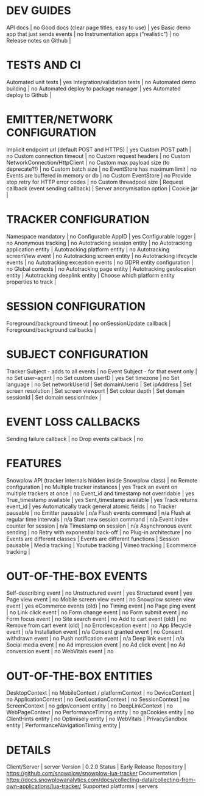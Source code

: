 # DEV GUIDES
API docs | no
Good docs (clear page titles, easy to use) | yes
Basic demo app that just sends events | no
Instrumentation apps ("realistic") | no
Release notes on Github | 

# TESTS AND CI
Automated unit tests | yes
Integration/validation tests | no
Automated demo building | no
Automated deploy to package manager | yes
Automated deploy to Github | 

# EMITTER/NETWORK CONFIGURATION
Implicit endpoint url (default POST and HTTPS) | yes
Custom POST path | no
Custom connection timeout | no
Custom request headers | no
Custom NetworkConnection/HttpClient | no
Custom max payload size (to deprecate?!) | no
Custom batch size | no
EventStore has maximum limit | no
Events are buffered in memory or db | no
Custom EventStore | no
Provide stop retry for HTTP error codes | no
Custom threadpool size | 
Request callback (event sending callback) | 
Server anonymisation option | 
Cookie jar | 

# TRACKER CONFIGURATION
Namespace mandatory | no
Configurable AppID | yes
Configurable logger | no
Anonymous tracking | no
Autotracking session entity | no
Autotracking application entity | 
Autotracking platform entity | no
Autotracking screenView event | no
Autotracking screen entity | no
Autotracking lifecycle events | no
Autotracking exception events | no
GDPR entity configuration | no
Global contexts | no
Autotracking page entity | 
Autotracking geolocation entity | 
Autotracking deeplink entity | 
Choose which platform entity properties to track | 

# SESSION CONFIGURATION
Foreground/background timeout | no
onSessionUpdate callback | 
Foreground/background callbacks | 

# SUBJECT CONFIGURATION
Tracker Subject - adds to all events | no
Event Subject - for that event only | no
Set user-agent | no
Set custom userID | yes
Set timezone | no
Set language | no
Set networkUserid | 
Set domainUserid | 
Set ipAddress | 
Set screen resolution | 
Set screen viewport | 
Set colour depth | 
Set domain sessionId | 
Set domain sessionIndex | 

# EVENT LOSS CALLBACKS
Sending failure callback | no
Drop events callback | no

# FEATURES
Snowplow API (tracker internals hidden inside Snowplow class) | no
Remote configuration | no
Multiple tracker instances | yes
Track an event on multiple trackers at once | no
Event_id and timestamp not overridable | yes
True_timestamp available | yes
Sent_timestamp available | yes
Track returns event_id | yes
Automatically track general atomic fields | no
Tracker pausable | no
Emitter pausable | n/a
Flush events command | n/a
Flush at regular time intervals | n/a
Start new session command | n/a
Event index counter for session | n/a
Timestamp on session | n/a
Asynchronous event sending | no
Retry with exponential back-off | no
Plug-in architecture | no
Events are different classes | 
Events are different functions | 
Session pausable | 
Media tracking | 
Youtube tracking | 
Vimeo tracking | 
Ecommerce tracking | 

# OUT-OF-THE-BOX EVENTS
Self-describing event | no
Unstructured event | yes
Structured event | yes
Page view event | no
Mobile screen view event | no
Snowplow screen view event | yes
eCommerce events (old) | no
Timing event | no
Page ping event | no
Link click event | no
Form change event | no
Form submit event | no
Form focus event | no
Site search event | no
Add to cart event (old) | no
Remove from cart event (old) | no
Error/exception event | no
App lifecycle event | n/a
Installation event | n/a
Consent granted event | no
Consent withdrawn event | no
Push notification event | n/a
Deep link event | n/a
Social media event | no
Ad impression event | no
Ad click event | no
Ad conversion event | no
WebVitals event | no

# OUT-OF-THE-BOX ENTITIES
DesktopContext | no
MobileContext / platformContext | no
DeviceContext | no
ApplicationContext | no
GeoLocationContext | no
SessionContext | no
ScreenContext | no
gdpr/consent entity | no
DeepLinkContext | no
WebPageContext | no
PerformanceTiming entity | no
gaCookies entity | no
ClientHints entity | no
Optimisely entity | no
WebVitals | 
PrivacySandbox entity | 
PerformanceNavigationTiming entity | 

# DETAILS
Client/Server | server
Version | 0.2.0
Status | Early Release
Repository | https://github.com/snowplow/snowplow-lua-tracker
Documentation | https://docs.snowplowanalytics.com/docs/collecting-data/collecting-from-own-applications/lua-tracker/
Supported platforms | servers
